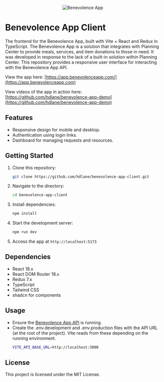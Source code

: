 <p align="center">
  <img loading="lazy" alt="Benevolence App" src="https://github.com/user-attachments/assets/ef388283-4b4d-41a5-83fb-079928fe3e06" />
</p>

# Benevolence App Client
The frontend for the Benevolence App, built with Vite + React and Redux in TypeScript. The Benevolence App is a solution that integrates with Planning Center to provide meals, services, and item donations to those in need. It was developed in response to the lack of a built-in solution within Planning Center. This repository provides a responsive user interface for interacting with the Benevolence App API.

View the app here: [https://app.benevolenceapp.com/](https://app.benevolenceapp.com)

View videos of the app in action here: [https://github.com/hdlane/benevolence-app-demo](https://github.com/hdlane/benevolence-app-demo)

## Features
- Responsive design for mobile and desktop.
- Authentication using login links.
- Dashboard for managing requests and resources.

## Getting Started
1. Clone this repository:
   ```bash
   git clone https://github.com/hdlane/benevolence-app-client.git
2. Navigate to the directory:
   ```bash
   cd benevolence-app-client
3. Install dependencies:
   ```bash
   npm install
4. Start the development server:
   ```bash
   npm run dev
5. Access the app at `http://localhost:5173`

## Dependencies
- React 18.x
- React DOM Router 18.x
- Redux 7.x
- TypeScript
- Tailwind CSS
- shadcn for components

## Usage
- Ensure the [Benevolence App API](https://github.com/hdlane/benevolence-app-api) is running.
- Create the .env.development and .env.production files with the API URL (at the root of the project). Vite reads from these depending on the running environment.
   ```bash
   VITE_API_BASE_URL=http://localhost:3000

## License
This project is licensed under the MIT License.
